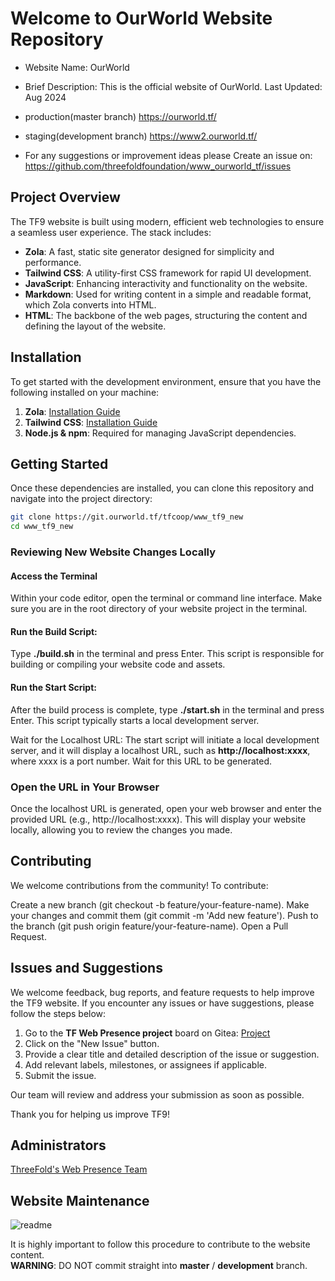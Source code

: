 # Welcome to OurWorld Website Repository

- Website Name: OurWorld
- Brief Description: This is the official website of OurWorld.
Last Updated: Aug 2024

- production(master branch) https://ourworld.tf/
- staging(development branch) https://www2.ourworld.tf/

- For any suggestions or improvement ideas please 
Create an issue on: https://github.com/threefoldfoundation/www_ourworld_tf/issues

## Project Overview

The TF9 website is built using modern, efficient web technologies to ensure a seamless user experience. The stack includes:

- **Zola**: A fast, static site generator designed for simplicity and performance.
- **Tailwind CSS**: A utility-first CSS framework for rapid UI development.
- **JavaScript**: Enhancing interactivity and functionality on the website.
- **Markdown**: Used for writing content in a simple and readable format, which Zola converts into HTML.
- **HTML**: The backbone of the web pages, structuring the content and defining the layout of the website.

## Installation

To get started with the development environment, ensure that you have the following installed on your machine:

1. **Zola**: [Installation Guide](https://www.getzola.org/documentation/getting-started/installation/)
2. **Tailwind CSS**: [Installation Guide](https://tailwindcss.com/docs/installation)
3. **Node.js & npm**: Required for managing JavaScript dependencies.


## Getting Started

Once these dependencies are installed, you can clone this repository and navigate into the project directory:

```bash
git clone https://git.ourworld.tf/tfcoop/www_tf9_new
cd www_tf9_new

```

### Reviewing New Website Changes Locally

#### Access the Terminal
Within your code editor, open the terminal or command line interface. Make sure you are in the root directory of your website project in the terminal.

#### Run the Build Script: 
Type **./build.sh** in the terminal and press Enter. This script is responsible for building or compiling your website code and assets.

#### Run the Start Script: 
After the build process is complete, type **./start.sh** in the terminal and press Enter. This script typically starts a local development server.

Wait for the Localhost URL: The start script will initiate a local development server, and it will display a localhost URL, such as **http://localhost:xxxx**, where xxxx is a port number. Wait for this URL to be generated.

### Open the URL in Your Browser
Once the localhost URL is generated, open your web browser and enter the provided URL (e.g., http://localhost:xxxx). This will display your website locally, allowing you to review the changes you made.

## Contributing

We welcome contributions from the community! To contribute:

Create a new branch (git checkout -b feature/your-feature-name).
Make your changes and commit them (git commit -m 'Add new feature').
Push to the branch (git push origin feature/your-feature-name).
Open a Pull Request.

## Issues and Suggestions

We welcome feedback, bug reports, and feature requests to help improve the TF9 website. If you encounter any issues or have suggestions, please follow the steps below:

1. Go to the **TF Web Presence project** board on Gitea: [Project](https://git.ourworld.tf/tfgrid/circle_web_presence/projects/35)
2. Click on the "New Issue" button.
3. Provide a clear title and detailed description of the issue or suggestion.
4. Add relevant labels, milestones, or assignees if applicable.
5. Submit the issue.

Our team will review and address your submission as soon as possible.

Thank you for helping us improve TF9!


## Administrators
[ThreeFold's Web Presence Team](https://git.ourworld.tf/tfgrid/circle_web_presence/)

## Website Maintenance

![readme](https://user-images.githubusercontent.com/43240801/236867088-56c95abd-510c-4202-b0c5-317cdfb75cb3.png)

It is highly important to follow this procedure to contribute to the website content. <br>
__WARNING__: DO NOT commit straight into __master__ / __development__ branch.